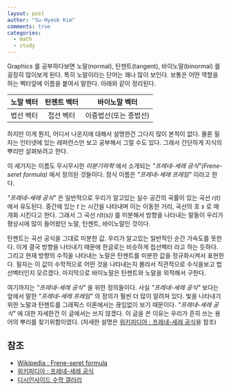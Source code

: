 ```yaml
---
layout: post
author: "Su-Hyeok Kim"
comments: true
categories:
  - math
  - study
---
```


Graphics 를 공부하다보면 노말(normal), 탄젠트(tangent), 바이노말(binormal) 를 굉장히 많이보게 된다. 특히 노말이라는 단어는 꽤나 많이 보인다. 보통은 어떤 역할을 하는 벡터앞에 이름을 붙여서 말한다. 아래와 같이 정리된다.

<!-- more -->

| 노말 벡터 | 탄젠트 벡터 | 바이노말 벡터 |
| :-----: | :-----: | :-----: |
| 법선 벡터 | 접선 벡터 | 이중법선(또는 종법선) |

하지만 이게 뭔지, 어디서 나온지에 대해서 설명한건 그다지 많이 본적이 없다. 물론 필자는 인터넷에 있는 레퍼런스만 보고 공부해서 그럴 수도 있다. 그래서 간단하게 지식의 뿌리만 살펴보려고 한다.

이 세가지는 이름도 무시무시한 _미분기하학_ 에서 소개되는 _"프레네-세레 공식"(Frene-seret formula)_ 에서 정의된 것들이다. 정식 이름은 _"프레네-세레 프레임"_ 이라고 한다.

_"프레네-세레 공식"_ 은 일반적으로 우리가 알고있는 실수 공간의 곡률이 있는 곡선 _r(t)_ 에서 유도된다. 중간에 있는 _t_ 는 시간을 나타내며 이는 이동한 거리, 곡선의 호 _s_ 로 매개화 시킨다고 한다. 그래서 그 곡선 _r(t(s))_ 를 미분해서 방향을 나타내는 말들이 우리가 평상시에 많이 들어왔던 노말, 탄젠트, 바이노말인 것이다.

탄젠트는 곡선 공식을 그대로 미분한 값. 우리가 알고있는 일반적인 순간 가속도를 뜻한다. 이게 결국 방향을 나타내기 때문에 한글로는 비슷하게 접선벡터 라고 하는 듯하다. 그리고 현재 방향의 수직을 나타내는 노말은 탄젠트를 미분한 값을 정규화시켜서 표현한다. 필자는 이 값이 수학적으로 어떤 것을 나타내는지 몰라서 직관적으로 수식을보고 법선벡터인지 모르겠다. 마지막으로 바이노말은 탄젠트와 노말을 외적해서 구한다.

여기까지는 _"프레네-세레 공식"_ 을 위한 정의들이다. 사실 _"프레네-세레 공식"_ 보다는 앞에서 말한  _"프레네-세레 프레임"_ 의 정의가 훨씬 더 많이 알려져 있다. 빛을 나타내기 위한 노말과 탄젠트를 그래픽스 이론에서는 끊임없이 보기 때문이다. _"프레네-세레 공식"_ 에 대한 자세한건 이 글에서는 쓰지 않겠다. 이 글을 쓴 이유는 우리가 흔히 쓰는 용어의 뿌리를 찾기위함이였다. (자세한 설명은 [위키피디아 : 프레네-세레 공식](https://ko.wikipedia.org/wiki/%ED%94%84%EB%A0%88%EB%84%A4-%EC%84%B8%EB%A0%88_%EA%B3%B5%EC%8B%9D)을 참조)

## 참조

 - [Wikipedia : Frene-seret formula](https://en.wikipedia.org/wiki/Frenet%E2%80%93Serret_formulas)
 - [위키피디아 : 프레네-세레 공식](https://ko.wikipedia.org/wiki/%ED%94%84%EB%A0%88%EB%84%A4-%EC%84%B8%EB%A0%88_%EA%B3%B5%EC%8B%9D)
 - [디시인사이드 수학 갤러리](http://gall.dcinside.com/board/view/?id=mathematics&no=134445)
